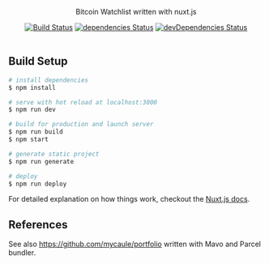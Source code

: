 <p align="center">
  Bitcoin Watchlist written with nuxt.js
</p>

<p align="center">
  <a href="http://travis-ci.org/mycaule/portfolio-nuxt"><img src="https://api.travis-ci.org/mycaule/portfolio-nuxt.svg?branch=master" alt="Build Status"></a>
  <a href="https://david-dm.org/mycaule/portfolio-nuxt"><img src="https://david-dm.org/mycaule/portfolio-nuxt/status.svg" alt="dependencies Status"></a>
  <a href="https://david-dm.org/mycaule/portfolio-nuxt?type=dev"><img src="https://david-dm.org/mycaule/portfolio-nuxt/dev-status.svg" alt="devDependencies Status"></a>
  <br>
  <br>
</p>

## Build Setup

``` bash
# install dependencies
$ npm install

# serve with hot reload at localhost:3000
$ npm run dev

# build for production and launch server
$ npm run build
$ npm start

# generate static project
$ npm run generate

# deploy
$ npm run deploy
```

For detailed explanation on how things work, checkout the [Nuxt.js docs](https://github.com/nuxt/nuxt.js).

## References

See also https://github.com/mycaule/portfolio written with Mavo and Parcel bundler.

